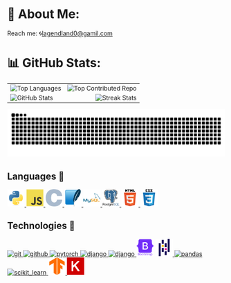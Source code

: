 # 💫 About Me:
Reach me: 🌀lagendland0@gamil.com

# 📊 GitHub Stats:
<table>
  <tr>
    <!-- Top Left: Top Languages -->
    <td align="left">
      <img src="https://github-readme-stats.vercel.app/api/top-langs/?username=tallalsajjad&theme=radical&hide_border=false&include_all_commits=false&count_private=false&layout=compact" alt="Top Languages" width="450"/>
    </td>
    <!-- Top Right: Top Contributed Repo -->
    <td align="right">
      <img src="https://github-contributor-stats.vercel.app/api?username=tallalsajjad&limit=5&theme=radical&combine_all_yearly_contributions=true" alt="Top Contributed Repo" />
    </td>
  </tr>
  <tr>
    <!-- Bottom Left: GitHub Stats -->
    <td align="left">
      <img src="https://github-readme-stats.vercel.app/api?username=tallalsajjad&theme=radical&hide_border=false&include_all_commits=false&count_private=false" alt="GitHub Stats" />
    </td>
    <!-- Bottom Right: Streak Stats -->
    <td align="right">
      <img src="https://nirzak-streak-stats.vercel.app/?user=tallalsajjad&theme=radical&hide_border=false" alt="Streak Stats" />
    </td>
  </tr>
</table>

<picture>
  <source media="(prefers-color-scheme: dark)" srcset="https://raw.githubusercontent.com/tallalsajjad/tallalsajjad/output/github-contribution-grid-snake-dark.svg">
  <source media="(prefers-color-scheme: light)" srcset="https://raw.githubusercontent.com/tallalsajjad/tallalsajjad/output/github-contribution-grid-snake.svg">
  <img alt="github contribution grid snake animation" src="https://raw.githubusercontent.com/tallalsajjad/tallalsajjad/output/github-contribution-grid-snake.svg">
</picture>

## Languages 🥇

<a href="https://www.python.org" target="_blank" rel="noreferrer"> <img src="https://raw.githubusercontent.com/devicons/devicon/master/icons/python/python-original.svg" alt="python" width="40" height="40"/> </a>
<a href="https://developer.mozilla.org/en-US/docs/Web/JavaScript" target="_blank" rel="noreferrer"> <img src="https://raw.githubusercontent.com/devicons/devicon/master/icons/javascript/javascript-original.svg" alt="javascript" width="40" height="40"/> </a>
<a href="https://www.cprogramming.com/" target="_blank" rel="noreferrer"> <img src="https://raw.githubusercontent.com/devicons/devicon/master/icons/c/c-original.svg" alt="c" width="40" height="40"/> </a>
<a href="https://www.sqlite.org/" target="_blank" rel="noreferrer">
  <img src="https://raw.githubusercontent.com/devicons/devicon/master/icons/sqlite/sqlite-original.svg" alt="sqlite" width="40" height="40"/>
</a>
<a href="https://www.mysql.com/" target="_blank" rel="noreferrer">
  <img src="https://raw.githubusercontent.com/devicons/devicon/master/icons/mysql/mysql-original-wordmark.svg" alt="mysql" width="40" height="40"/>
</a>
<a href="https://www.postgresql.org/" target="_blank" rel="noreferrer">
  <img src="https://raw.githubusercontent.com/devicons/devicon/master/icons/postgresql/postgresql-original-wordmark.svg" alt="postgresql" width="40" height="40"/>
</a>
<a href="https://www.w3.org/html/" target="_blank" rel="noreferrer"> <img src="https://raw.githubusercontent.com/devicons/devicon/master/icons/html5/html5-original-wordmark.svg" alt="html5" width="40" height="40"/> </a>
<a href="https://www.w3schools.com/css/" target="_blank" rel="noreferrer"> <img src="https://raw.githubusercontent.com/devicons/devicon/master/icons/css3/css3-original-wordmark.svg" alt="css3" width="40" height="40"/> </a>



## Technologies 🥇

<a href="https://git-scm.com/" target="_blank" rel="noreferrer"> <img src="https://cdn.jsdelivr.net/gh/devicons/devicon/icons/git/git-original.svg" alt="git" width="40" height="40"/> </a>
<a href="https://github.com/" target="_blank" rel="noreferrer"> <img src="https://cdn.jsdelivr.net/gh/devicons/devicon/icons/github/github-original.svg" alt="github" width="40" height="40"/> </a>
<a href="https://pytorch.org/" target="_blank" rel="noreferrer"> <img src="https://cdn.jsdelivr.net/gh/devicons/devicon/icons/pytorch/pytorch-original.svg" alt="pytorch" width="40" height="40"/> </a>
<a href="https://www.djangoproject.com/" target="_blank" rel="noreferrer"> <img src="https://cdn.jsdelivr.net/gh/devicons/devicon/icons/django/django-plain.svg" alt="django" width="40" height="40"/> </a>
<a href="https://flask.palletsprojects.com/en/3.0.x/" target="_blank" rel="noreferrer"> <img src="https://cdn.jsdelivr.net/gh/devicons/devicon/icons/flask/flask-original.svg" alt="django" width="40" height="40"/> </a>
<a href="https://getbootstrap.com" target="_blank" rel="noreferrer"> <img src="https://raw.githubusercontent.com/devicons/devicon/master/icons/bootstrap/bootstrap-plain-wordmark.svg" alt="bootstrap" width="40" height="40"/></a>
<a href="https://pandas.pydata.org/" target="_blank" rel="noreferrer"> <img src="https://raw.githubusercontent.com/devicons/devicon/2ae2a900d2f041da66e950e4d48052658d850630/icons/pandas/pandas-original.svg" alt="pandas" width="40" height="40"/> </a>
<a href="https://numpy.org/" target="_blank" rel="noreferrer"> <img src="https://cdn.jsdelivr.net/gh/devicons/devicon/icons/numpy/numpy-original.svg" alt="pandas" width="40" height="40"/> </a>
<a href="https://scikit-learn.org/" target="_blank" rel="noreferrer"> <img src="https://upload.wikimedia.org/wikipedia/commons/0/05/Scikit_learn_logo_small.svg" alt="scikit_learn" width="40" height="40"/> </a>
<a href="https://www.tensorflow.org/" target="_blank" rel="noreferrer">
  <img src="https://raw.githubusercontent.com/devicons/devicon/master/icons/tensorflow/tensorflow-original.svg" alt="tensorflow" width="40" height="40"/>
</a>
<a href="https://keras.io/" target="_blank" rel="noreferrer">
  <img src="https://raw.githubusercontent.com/devicons/devicon/master/icons/keras/keras-original.svg" alt="keras" width="40" height="40"/>
</a>

